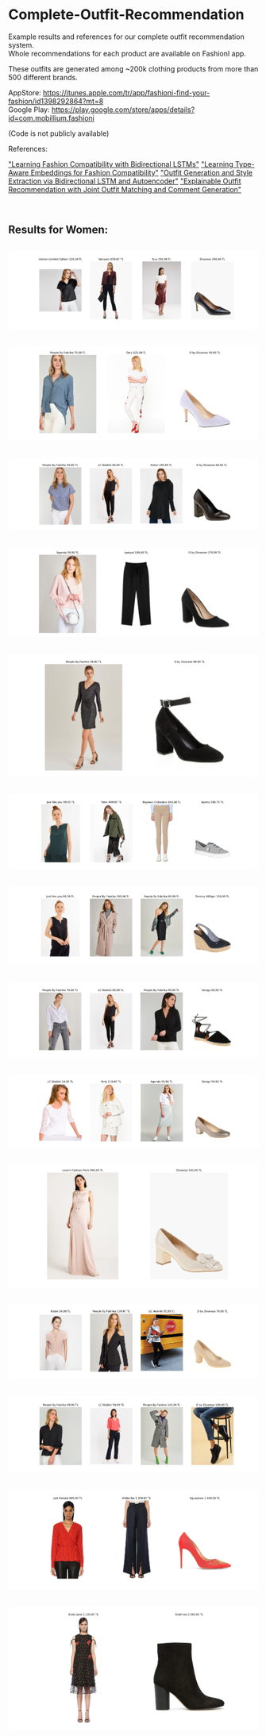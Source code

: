 # Complete-Outfit-Recommendation

Example results and references for our complete outfit recommendation system. <br/>
Whole recommendations for each product are available on FashionI app.

These outfits are generated among ~200k clothing products from more than 500 different brands. 

AppStore: https://itunes.apple.com/tr/app/fashioni-find-your-fashion/id1398292864?mt=8 <br/>
Google Play: https://play.google.com/store/apps/details?id=com.mobillium.fashioni <br/>

(Code is not publicly available)

References: <br/>


["Learning Fashion Compatibility with Bidirectional LSTMs"](https://arxiv.org/pdf/1707.05691.pdf)
["Learning Type-Aware Embeddings for Fashion Compatibility"](https://arxiv.org/pdf/1803.09196.pdf)
["Outfit Generation and Style Extraction via Bidirectional LSTM and Autoencoder"](https://arxiv.org/pdf/1807.03133.pdf)
["Explainable Outfit Recommendation with Joint Outfit Matching and Comment Generation"](https://arxiv.org/pdf/1806.08977.pdf)

 <br/>


Results for Women:
---
![Example-1](images/21936163_2_2.png)
---
![Example-2](images/21926710_1_2.png)
---
![Example-3](images/19718046_2_2.png)
---
![Example-4](images/20418394_2_2.png)
---
![Example-5](images/20469366_2_2.png)
---
![Example-6](images/20490397_2_2.png)
---
![Example-7](images/20490402_0_2.png)
---
![Example-8](images/20580528_0_2.png)
---
![Example-9](images/20617806_2_2.png)
---
![Example-10](images/20668187_0_2.png)
---
![Example-11](images/20706009_0_2.png)
---
![Example-12](images/21857449_0_2.png)
---
![Example-13](images/21923333_1_2.png)
---
![Example-14](images/21924648_0_2.png)
---
